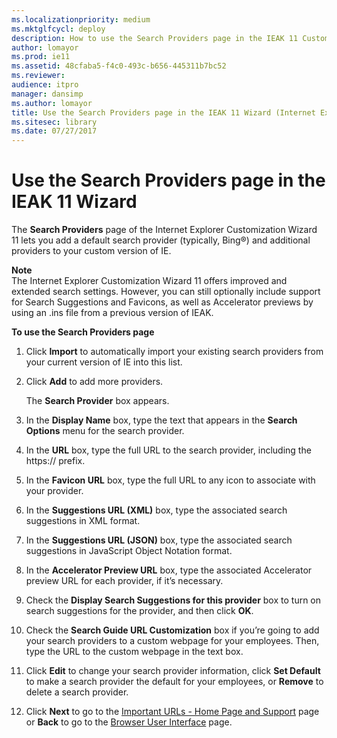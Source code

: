 ```yaml
---
ms.localizationpriority: medium
ms.mktglfcycl: deploy
description: How to use the Search Providers page in the IEAK 11 Customization Wizard to add additional providers and set the default.
author: lomayor
ms.prod: ie11
ms.assetid: 48cfaba5-f4c0-493c-b656-445311b7bc52
ms.reviewer: 
audience: itpromanager: dansimp
ms.author: lomayor
title: Use the Search Providers page in the IEAK 11 Wizard (Internet Explorer Administration Kit 11 for IT Pros)
ms.sitesec: library
ms.date: 07/27/2017
---
```



# Use the Search Providers page in the IEAK 11 Wizard
The **Search Providers** page of the Internet Explorer Customization Wizard 11 lets you add a default search provider (typically, Bing®) and additional providers to your custom version of IE.

**Note**<br>The Internet Explorer Customization Wizard 11 offers improved and extended search settings. However, you can still optionally include support for Search Suggestions and Favicons, as well as Accelerator previews by using an .ins file from a previous version of IEAK.

**To use the Search Providers page**

1.  Click **Import** to automatically import your existing search providers from your current version of IE into this list.

2.  Click **Add** to add more providers.<p>
The **Search Provider** box appears.

3.  In the **Display Name** box, type the text that appears in the **Search Options** menu for the search provider.

4.  In the **URL** box, type the full URL to the search provider, including the https:// prefix.

5.  In the **Favicon URL** box, type the full URL to any icon to associate with your provider.

6.  In the **Suggestions URL (XML)** box, type the associated search suggestions in XML format.

7.  In the **Suggestions URL (JSON)** box, type the associated search suggestions in JavaScript Object Notation format.

8.  In the **Accelerator Preview URL** box, type the associated Accelerator preview URL for each provider, if it’s necessary.

9.  Check the **Display Search Suggestions for this provider** box to turn on search suggestions for the provider, and then click **OK**.

10. Check the **Search Guide URL Customization** box if you’re going to add your search providers to a custom webpage for your employees. Then, type the URL to the custom webpage in the text box.

11. Click **Edit** to change your search provider information, click **Set Default** to make a search provider the default for your employees, or **Remove** to delete a search provider.

12. Click **Next** to go to the [Important URLs - Home Page and Support](important-urls-home-page-and-support-ieak11-wizard.md) page or **Back** to go to the [Browser User Interface](browser-ui-ieak11-wizard.md) page.

 

 





